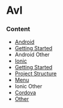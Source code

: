 # AvI

### Content

* [Android](/smukov/AvI/wiki/Android)
 * [Getting Started](/smukov/AvI/wiki/Android_Getting-Started)
* Android Other
* [Ionic](/smukov/AvI/wiki/Ionic)
 * [Getting Started](/smukov/AvI/wiki/Ionic_Getting-Started)
 * [Project Structure](/smukov/AvI/wiki/Ionic_Project-Structure)
 * [Menu](/smukov/AvI/wiki/Ionic_Menu)
* Ionic Other
 * [Cordova](/smukov/AvI/wiki/Ionic_Cordova)
* [Other](/smukov/AvI/wiki/Ideas-to-Cover)
